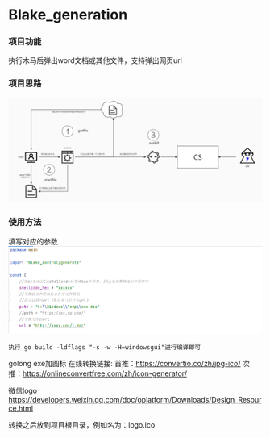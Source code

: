 # Blake_generation
### 项目功能
执行木马后弹出word文档或其他文件，支持弹出网页url
### 项目思路
![](/images/sl.jpg)
### 使用方法
填写对应的参数  
![](/images/main.jpg)
    
    执行 go build -ldflags "-s -w -H=windowsgui"进行编译即可
golong exe加图标
在线转换链接:
首推：https://convertio.co/zh/jpg-ico/
次推：https://onlineconvertfree.com/zh/icon-generator/

微信logo
https://developers.weixin.qq.com/doc/oplatform/Downloads/Design_Resource.html

转换之后放到项目根目录，例如名为：logo.ico
